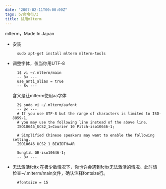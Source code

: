 ```yaml
---
date: "2007-02-11T00:00:00Z"
tags: b/命令行/3
title: 试用mlterm
---
```


mlterm，Made In Japan

* 安装

        sudo apt-get install mlterm mlterm-tools

* 调整字体，仅当你用UTF-8

        1$ vi ~/.mlterm/main
        -- 8< ---
        use_anti_alias = true
        -- 8< ---

  含义是让mlterm使用aa字体

        2$ sudo vi ~/.mlterm/aafont
        -- 8< ---
        # If you use UTF-8 but the range of characters is limited to ISO-8859-1,
        # you may use the following line instead of the above line.
        ISO10646_UCS2_1=Courier 10 Pitch-iso10646-1;
        
        # Simplified Chinese speakers may want to enable the following setting.
        ISO10646_UCS2_1_BIWIDTH=AR 

        SungtiL GB-iso10646-1;
        -- 8< ---

* 无法激活fcitx
  在极少数情况下，你也许会遇到fcitx无法激活的情况。此时请检查~/.mlterm/main文件，确认注释fontsize行。

        #fontsize = 15
